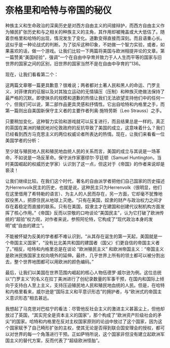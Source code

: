 # 奈格里和哈特与帝国的秘仪

种族主义和生命政治的深奥历史是对西方自由主义的间接辩护，而西方自由主义作为殖民扩张历史和与之相关的种族主义的主角，其作用却被掩盖或大大低估了。随着奈格里和哈特的出现，情况发生了变化。道歉变得直接而深刻。而且语重心长。这似乎是一种论战式的判断。为了驳斥这种印象，不妨做一个智力实验，或者，如果喜欢的话，做一个游戏。让我们比较一下两篇将美国与欧洲相提并论的文章。第一篇赞美“美国经验”，强调“一个在自由中孕育并致力于人人生而平等的国家与旧世界的国家之间的区别，旧世界的国家当然不是在自由中孕育的”136。

现在，让我们看看第二个：

这两篇文章哪一篇更具歉意？很难说；两者都对土著人民和黑人的命运、门罗主义、对菲律宾的征服以及对其独立运动的无情镇压（压制）和种族灭绝做法保持了最严格的沉默。即使抹杀的规模和道歉的热情让我们无法欲望支持他们中的任何一个，但我们可以说，第二部作品更具灵感和抒情性。它出自哈特和内格里之手，而第一篇则出自美国新保守主义者的主要作者列奥·施特劳斯（Leo Strauss）之手。

只要稍加变化，这种智力实验和游戏就可以反复进行，而且结果总是一样的。真正的英国在美洲的殖民地对伦敦政府的反抗导致了美国的成立，这意味着什么？我们已经看到西方马克思主义的两位权威论者所表达的热情。现在，让我们来看看一位美国学者的分析：

至少就与殖民地人民和殖民地血统人民的关系而言，美国的成立与其说是一场革命，不如说是一场反革命。保守派作家塞缪尔·亨廷顿（Samuel Huntington，当时美国崛起的权威历史学家）认识到了这一点，但这对于《帝国》的作者来说却是亵渎！

让我们继续比较。在我们这个时代，著名的自由派学者把他们自己国家的历史描述为Herrenvolk民主的历史，也就是说，这种民主只为Herrenvolk（很明显，他们在这里借用了希特勒的语言）、为主人的人民而存在，另一方面，它却毫不犹豫地奴役黑人，把原住民从地球上灭绝。“只有在美国，奴隶的财产与政治权力之间才存在着稳定而直接的联系。只有在美国，奴隶主才在建国和创建代议制机构方面发挥了核心作用。”《帝国》反而以崇敬的口吻谈论“美国民主”，认为它打破了欧洲传统的“超验”权力观，对作者来说，参照阿伦特，它构成了“现代政治本身的发明”或“自由的建立”。

不能被怀疑为反美的学者都不难认识到，“从其存在诞生的第一天起，美国就是一个帝国主义国家”，“没有比北美共和国的建国者（国父）们更自信的帝国主义者了。”相反，哈特和内格里总是在谈论 “欧洲殖民主义” 和欧洲帝国主义：“帝国主义是欧洲民族国家主权向境外的延伸。最终，几乎世界上所有的领土都可以被分割出去，整个世界地图都可以用欧洲的颜色编码。”

最后，让我们以美国在世界范围内崛起的核心人物伍德罗·威尔逊为例。这位总统以“门罗主义”的名义在拉丁美洲进行了创纪录数量的军事干预，在国内和国际上倾向于支持白人至上主义，支持压迫殖民地人民和殖民地血统的人民。但是，在哈特和内格里看来，威尔逊是“国际主义和平意识形态”的拥护者，与“欧洲式的帝国主义意识形态”相去甚远。

我想起了马克思对巴枯宁的看法：尽管他反社会主义的激进主义甚嚣尘上，但他却放过了英国，“其实完全是资本主义的国家”，那个构成了“欧洲资产阶级社会的矛尖”的国家。哈特和内格里在反对主权国家原则的论战中放过了这个国家，因为这个国家赋予了自己畸形扩张的主权，使其无论是否得到联合国安理会的授权，都可以对世界的每一个角落进行干预。正如萨特所说，这个国家非但没有建立起欧洲军国主义的替代方案，反而代表了“超级欧洲怪胎”。

